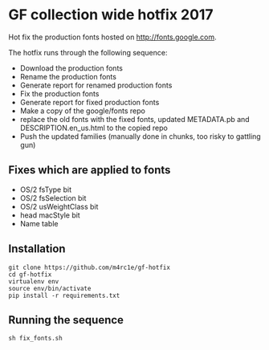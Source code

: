 # GF collection wide hotfix 2017

Hot fix the production fonts hosted on http://fonts.google.com.

The hotfix runs through the following sequence:
- Download the production fonts
- Rename the production fonts
- Generate report for renamed production fonts
- Fix the production fonts
- Generate report for fixed production fonts
- Make a copy of the google/fonts repo
- replace the old fonts with the fixed fonts, updated METADATA.pb and DESCRIPTION.en_us.html to the copied repo
- Push the updated families (manually done in chunks, too risky to gattling gun)


## Fixes which are applied to fonts
- OS/2 fsType bit
- OS/2 fsSelection bit
- OS/2 usWeightClass bit
- head macStyle bit
- Name table


## Installation
```
git clone https://github.com/m4rc1e/gf-hotfix
cd gf-hotfix
virtualenv env
source env/bin/activate
pip install -r requirements.txt
```

## Running the sequence
```
sh fix_fonts.sh
```